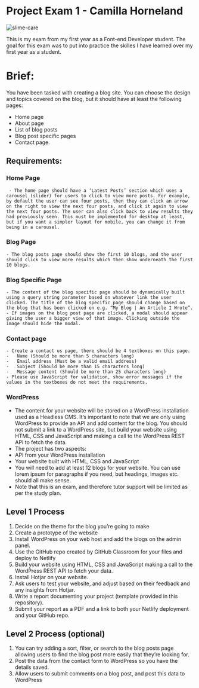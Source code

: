 # Project Exam 1 - Camilla Horneland

![slime-care](https://user-images.githubusercontent.com/104870685/223856774-2900453a-3f00-4dd9-b162-193742b115e8.jpeg)

This is my exam from my first year as a Font-end Developer student. The goal for this exam was to put into practice the skilles I have learned over my first year as a student.


# Brief:
You have been tasked with creating a blog site. You can choose the design and topics covered on the blog, but it should have at least the following pages:
-	Home page
-	About page
-	List of blog posts
-	Blog post specific pages
-	Contact page.

## Requirements:

### Home Page
     - The home page should have a ‘Latest Posts’ section which uses a carousel (slider) for users to click to view more posts. For example, by default the user can see four posts, then they can click an arrow on the right to view the next four posts, and click it again to view the next four posts. The user can also click back to view results they had previously seen. This must be implemented for desktop at least, but if you want a simpler layout for mobile, you can change it from being in a carousel.
### Blog Page
    - The blog posts page should show the first 10 blogs, and the user should click to view more results which then show underneath the first 10 blogs.
### Blog Specific Page
    - The content of the blog specific page should be dynamically built using a query string parameter based on whatever link the user clicked. The title of the blog specific page should change based on the blog that has been clicked on e.g. “My Blog | An Article I Wrote”.
    - If images on the blog post page are clicked, a modal should appear giving the user a bigger view of that image. Clicking outside the image should hide the modal.
### Contact page
    - Create a contact us page, there should be 4 textboxes on this page.
    -	Name (Should be more than 5 characters long)
    -	Email address (Must be a valid email address)
    -	Subject (Should be more than 15 characters long)
    -	Message content (Should be more than 25 characters long)
    - Please use JavaScript for validation, show error messages if the values in the textboxes do not meet the requirements.
### WordPress
  - The content for your website will be stored on a WordPress installation used as a Headless CMS. It’s important to note that we are only using WordPress to provide an API and add content for the blog. You should not submit a link to a WordPress site, but build your website using HTML, CSS and JavaScript and making a call to the WordPress REST API to fetch the data. 
  - The project has two aspects:
  -	API from your WordPress installation
  -	Your website built with HTML, CSS and JavaScript
  - You will need to add at least 12 blogs for your website. You can use lorem ipsum for paragraphs if you need, but headings, images etc. should all make sense.
  - Note that this is an exam, and therefore tutor support will be limited as per the study plan.

## Level 1 Process

1.	Decide on the theme for the blog you’re going to make
2.	Create a prototype of the website
3.	Install WordPress on your web host and add the blogs on the admin panel. 
4.	Use the GitHub repo created by GitHub Classroom for your files and deploy to Netlify
5.	Build your website using HTML, CSS and JavaScript making a call to the WordPress REST API to fetch your data.
6.	Install Hotjar on your website.
7.	Ask users to test your website, and adjust based on their feedback and any insights from Hotjar.
8.	Write a report documenting your project (template provided in this repository).
9.	Submit your report as a PDF and a link to both your Netlify deployment and your GitHub repo.
 
## Level 2 Process (optional)

1.	You can try adding a sort, filter, or search to the blog posts page allowing users to find the blog post more easily that they’re looking for. 
2.	Post the data from the contact form to WordPress so you have the details saved.
3.	Allow users to submit comments on a blog post, and post this data to WordPress



